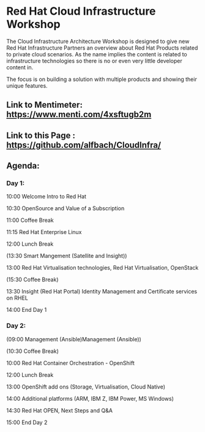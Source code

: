 # Red Hat Cloud Infrastructure Workshop

The Cloud Infrastructure Architecture Workshop is designed to give new Red Hat Infrastructure Partners an overview about Red Hat Products related to private cloud scenarios. As the name implies the content is related to infrastructure technologies so there is no or even very little developer content in. 

The focus is on building a solution with multiple products and showing their unique features. 

## Link to Mentimeter: https://www.menti.com/4xsftugb2m

## Link to this Page : https://github.com/alfbach/CloudInfra/

## Agenda:

### Day 1:        

10:00 Welcome Intro to Red Hat

10:30 OpenSource and Value of a Subscription

11:00 Coffee Break

11:15 Red Hat Enterprise Linux 

12:00 Lunch Break

(13:30 Smart Mangement (Satellite and Insight))
 
13:00 Red Hat Virtualisation technologies, Red Hat Virtualisation, OpenStack

(15:30 Coffee Break) 

13:30 Insight (Red Hat Portal) Identity Management and Certificate services on RHEL

14:00 End Day 1

### Day 2:        

(09:00 Management (Ansible)Management (Ansible))

(10:30 Coffee Break)

10:00 Red Hat Container Orchestration - OpenShift

12:00 Lunch Break

13:00 OpenShift add ons (Storage, Virtualisation, Cloud Native)

14:00 Additional platforms (ARM, IBM Z, IBM Power, MS Windows)

14:30 Red Hat OPEN, Next Steps and Q&A        

15:00 End Day 2

